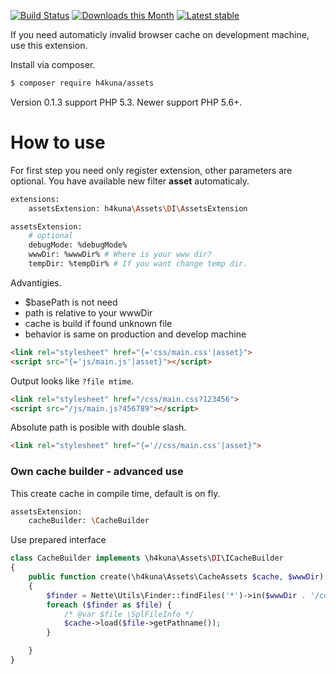 [![Build Status](https://travis-ci.org/h4kuna/assets.svg?branch=master)](https://travis-ci.org/h4kuna/assets)
[![Downloads this Month](https://img.shields.io/packagist/dm/h4kuna/assets.svg)](https://packagist.org/packages/h4kuna/assets)
[![Latest stable](https://img.shields.io/packagist/v/h4kuna/assets.svg)](https://packagist.org/packages/h4kuna/assets)

If you need automaticly invalid browser cache on development machine, use this extension.

Install via composer.
```sh
$ composer require h4kuna/assets
```

Version 0.1.3 support PHP 5.3. Newer support PHP 5.6+.

How to use
==========
For first step you need only register extension, other parameters are optional. You have available new filter **asset** automaticaly.

```sh
extensions:
	assetsExtension: h4kuna\Assets\DI\AssetsExtension

assetsExtension:
	# optional
	debugMode: %debugMode%
	wwwDir: %wwwDir% # Where is your www dir?
	tempDir: %tempDir% # If you want change temp dir.
```
Advantigies.

- $basePath is not need
- path is relative to your wwwDir
- cache is build if found unknown file
- behavior is same on production and develop machine

```html
<link rel="stylesheet" href="{='css/main.css'|asset}">
<script src="{='js/main.js'|asset}"></script>
```

Output looks like ``?file mtime``.
```html
<link rel="stylesheet" href="/css/main.css?123456">
<script src="/js/main.js?456789"></script>
```

Absolute path is posible with double slash.
```html
<link rel="stylesheet" href="{='//css/main.css'|asset}">
```

### Own cache builder - advanced use
This create cache in compile time, default is on fly.

```sh
assetsExtension:
	cacheBuilder: \CacheBuilder
```

Use prepared interface
```php
class CacheBuilder implements \h4kuna\Assets\DI\ICacheBuilder
{
	public function create(\h4kuna\Assets\CacheAssets $cache, $wwwDir)
	{
		$finder = Nette\Utils\Finder::findFiles('*')->in($wwwDir . '/config');
		foreach ($finder as $file) {
			/* @var $file \SplFileInfo */
			$cache->load($file->getPathname());
		}

	}
}
```
